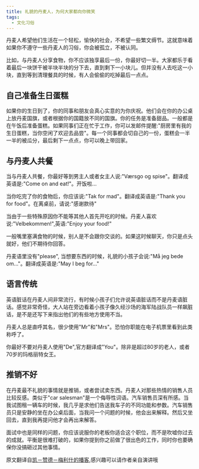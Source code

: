 ```yaml
---
title: 礼貌的丹麦人，为何大家都向你微笑
tags:
  - 文化习俗
---
```


丹麦人希望他们生活在一个轻松，愉快的社会，不希望一些繁文缛节。这就意味着如果你不遵守一些丹麦人的习俗，你会被孤立，不被认同。

比如，与丹麦人分享食物，你不应该独享最后一份，你最好切一半。大家都乐于看着最后一块饼干被半块半块的分下去，直到剩下一小块儿。但并没有人去吃这一小块，直到等到清理餐具的时候，有人会偷偷的吃掉最后一点点。

## 自己准备生日蛋糕
如果你的生日到了，你的同事和朋友会真心实意的为你庆祝。他们会在你的办公桌上放丹麦国旗，或者根据你的国籍放不同的国旗。你的任务是准备甜品。一般都是在午饭后准备蛋糕。如果同事们正在忙于工作，你可以发邮件提醒:"厨房里有我的生日蛋糕，当你空闲了欢迎去品尝"。每一个同事都会切自己的一份，蛋糕会一半一半的被瓜分，最后剩下一点点，你可以晚上带回家。

## 与丹麦人共餐
当与丹麦人共餐，你最好等到男主人或者女主人说:"Værsgo og spise"。翻译成英语是:"Come on and eat!"。开饭啦...

当你吃完了你的食物后，你应该说:"Tak for mad"。翻译成英语是:"Thank you for food"。在离桌前，请说:"感谢款待"

当由于一些特殊原因你不能等其他人首先开吃的时候。丹麦人喜欢说:"Velbekommen!",英语:"Enjoy your food!"

一般嘴里塞满食物的时候，别人是不会跟你交谈的。如果这时候聊天，你只是点头就好，他们不期待你回答。

丹麦语里没有"please", 当想要东西的时候，礼貌的小孩子会说:"Må jeg bede om…"。翻译成英语是:"May I beg for…"

## 语言传统
英语脏话在丹麦人间非常流行，有时候小孩子们允许说英语脏话而不是丹麦语脏话。感觉非常奇怪，大人站在旁边看着小孩子像久经沙场的海军陆战队员一样飙脏话，是不是还写下来指出他们的有些地方使用不当。

丹麦人总是直呼其名，很少使用"Mr"和"Mrs"。恐怕你职能在电子机票里看到此类称呼了。

你最好不要对丹麦人使用"De",官方翻译成"You"。除非是超过80岁的老人，或者70岁的玛格丽特女王。

## 推销不好
在丹麦最不礼貌的事情就是推销，或者尝试卖东西。丹麦人对那些热情的销售人员比较反感。类似于"car salesman"是一个侮辱性词语。汽车销售员深有所感。当我试图租一辆车的时候，我几乎是求他们告送我车子的不同功能和参数。汽车销售员只是安静的坐在办公桌后面，当我问一个问题的时候，他会出来解释。然后又坐回去，直到我再提问他才会再出来解答。

面试中也是同样的问题，你应该说服你的老板你适合这个职位，而不是吹嘘你过去的成就。平衡是很难打破的，如果你提到你之前做了很出色的工作，同时你也要确保你没搞砸过其他事情。


原文翻译自[凯－赞德－梅利什的播客](https://www.howtoliveindenmark.com/stories-about-life-in-denmark/danish-manners-expatriates-in-denmark/),感兴趣可以请作者亲自演讲哦
